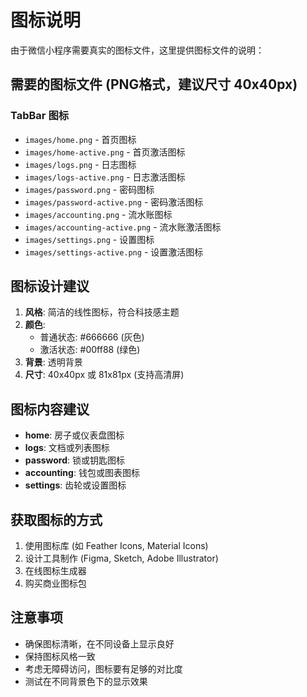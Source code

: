 # 图标说明

由于微信小程序需要真实的图标文件，这里提供图标文件的说明：

## 需要的图标文件 (PNG格式，建议尺寸 40x40px)

### TabBar 图标
- `images/home.png` - 首页图标
- `images/home-active.png` - 首页激活图标
- `images/logs.png` - 日志图标
- `images/logs-active.png` - 日志激活图标
- `images/password.png` - 密码图标
- `images/password-active.png` - 密码激活图标
- `images/accounting.png` - 流水账图标
- `images/accounting-active.png` - 流水账激活图标
- `images/settings.png` - 设置图标
- `images/settings-active.png` - 设置激活图标

## 图标设计建议

1. **风格**: 简洁的线性图标，符合科技感主题
2. **颜色**: 
   - 普通状态: #666666 (灰色)
   - 激活状态: #00ff88 (绿色)
3. **背景**: 透明背景
4. **尺寸**: 40x40px 或 81x81px (支持高清屏)

## 图标内容建议

- **home**: 房子或仪表盘图标
- **logs**: 文档或列表图标
- **password**: 锁或钥匙图标
- **accounting**: 钱包或图表图标
- **settings**: 齿轮或设置图标

## 获取图标的方式

1. 使用图标库 (如 Feather Icons, Material Icons)
2. 设计工具制作 (Figma, Sketch, Adobe Illustrator)
3. 在线图标生成器
4. 购买商业图标包

## 注意事项

- 确保图标清晰，在不同设备上显示良好
- 保持图标风格一致
- 考虑无障碍访问，图标要有足够的对比度
- 测试在不同背景色下的显示效果
